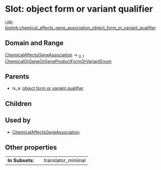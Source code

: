 
# Slot: object form or variant qualifier




URI: [biolink:chemical_affects_gene_association_object_form_or_variant_qualifier](https://w3id.org/biolink/vocab/chemical_affects_gene_association_object_form_or_variant_qualifier)


## Domain and Range

[ChemicalAffectsGeneAssociation](ChemicalAffectsGeneAssociation.md) &#8594;  <sub>0..1</sub> [ChemicalOrGeneOrGeneProductFormOrVariantEnum](ChemicalOrGeneOrGeneProductFormOrVariantEnum.md)

## Parents

 *  is_a: [object form or variant qualifier](object_form_or_variant_qualifier.md)

## Children


## Used by

 * [ChemicalAffectsGeneAssociation](ChemicalAffectsGeneAssociation.md)

## Other properties

|  |  |  |
| --- | --- | --- |
| **In Subsets:** | | translator_minimal |

